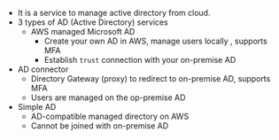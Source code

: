- It is a service to manage active directory from cloud.
- 3 types of AD (Active Directory) services
  - AWS managed Microsoft AD
    - Create your own AD in AWS, manage users locally , supports MFA
    - Establish `trust` connection with your on-premise AD
- AD connector
  - Directory Gateway (proxy) to redirect to on-premise AD, supports MFA
  - Users are managed on the op-premise AD
- Simple AD
  - AD-compatible managed directory on AWS
  - Cannot be joined with on-premise AD
